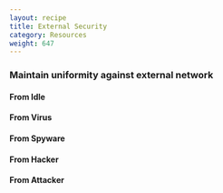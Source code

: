 ```yaml
---
layout: recipe
title: External Security
category: Resources
weight: 647
---
```


### Maintain uniformity against external network

#### From Idle  

#### From Virus

#### From Spyware

#### From Hacker

#### From Attacker
